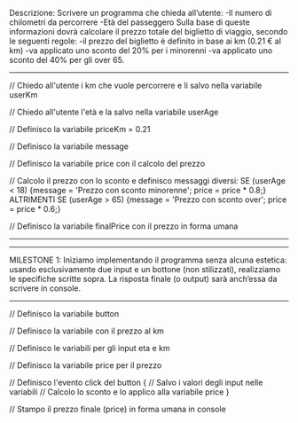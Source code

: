 Descrizione:
Scrivere un programma che chieda all’utente:
-Il numero di chilometri da percorrere
-Età del passeggero
Sulla base di queste informazioni dovrà calcolare il prezzo totale del biglietto di viaggio, secondo le seguenti regole:
-il prezzo del biglietto è definito in base ai km (0.21 € al km)
-va applicato uno sconto del 20% per i minorenni
-va applicato uno sconto del 40% per gli over 65.

-----------------

// Chiedo all'utente i km che vuole percorrere e li salvo nella variabile userKm

// Chiedo all'utente l'età e la salvo nella variabile userAge

// Definisco la variabile priceKm = 0.21

// Definisco la variabile message

// Definisco la variabile price con il calcolo del prezzo

// Calcolo il prezzo con lo sconto e definisco messaggi diversi: 
    SE (userAge < 18) {message = 'Prezzo con sconto minorenne'; price = price * 0.8;} 
    ALTRIMENTI SE (userAge > 65) {message = 'Prezzo con sconto over'; price = price * 0.6;}

// Definisco la variabile finalPrice con il prezzo in forma umana

-----------------
-----------------

MILESTONE 1:
Iniziamo implementando il programma senza alcuna estetica: usando esclusivamente due input e un bottone (non stilizzati), realizziamo le specifiche scritte sopra. La risposta finale (o output) sarà anch’essa da scrivere in console.

-----------------

// Definisco la variabile button

// Definisco la variabile con il prezzo al km

// Definisco le variabili per gli input eta e km

// Definisco la variabile price per il prezzo

// Definisco l'evento click del button {
    // Salvo i valori degli input nelle variabili
    // Calcolo lo sconto e lo applico alla variabile price
}

// Stampo il prezzo finale (price) in forma umana in console
